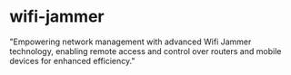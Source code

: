 # wifi-jammer
"Empowering network management with advanced Wifi Jammer technology, enabling remote access and control over routers and mobile devices for enhanced efficiency."
